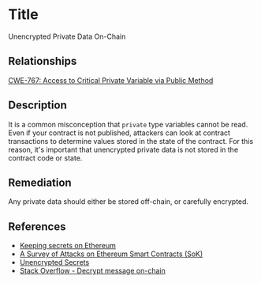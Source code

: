 # Title
Unencrypted Private Data On-Chain

## Relationships
[CWE-767: Access to Critical Private Variable via Public Method](https://cwe.mitre.org/data/definitions/767.html)

## Description
It is a common misconception that `private` type variables cannot be read. Even if your contract is not published, attackers can look at contract transactions to determine values stored in the state of the contract. For this reason, it's important that unencrypted private data is not stored in the contract code or state.

## Remediation
Any private data should either be stored off-chain, or carefully encrypted.

## References
- [Keeping secrets on Ethereum](https://medium.com/solidified/keeping-secrets-on-ethereum-5b556c3bb1ee)
- [A Survey of Attacks on Ethereum Smart Contracts (SoK)](https://www.semanticscholar.org/paper/A-Survey-of-Attacks-on-Ethereum-Smart-Contracts-Atzei-Bartoletti/aec843c0f38aff6c7901391a75ec10114a3d60f8)
- [Unencrypted Secrets](https://github.com/KadenZipfel/smart-contract-attack-vectors/blob/master/vulnerabilities/unencrypted-secrets.md)
- [Stack Overflow - Decrypt message on-chain](https://ethereum.stackexchange.com/questions/69825/decrypt-message-on-chain)